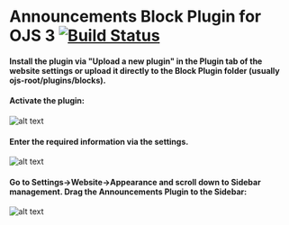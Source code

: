 # Announcements Block Plugin for OJS 3 [![Build Status](https://travis-ci.org/RBoelter/announcementsBlock.svg?branch=master)](https://travis-ci.org/RBoelter/announcementsBlock)


#### Install the plugin via "Upload a new plugin" in the Plugin tab of the website settings or upload it directly to the Block Plugin folder (usually ojs-root/plugins/blocks).

#### Activate the plugin:
![alt text](https://user-images.githubusercontent.com/7657717/59510188-5f429500-8eb3-11e9-91b5-8de734e96746.png)


#### Enter the required information via the settings.
![alt text](https://user-images.githubusercontent.com/7657717/59510190-5f429500-8eb3-11e9-95fe-dd085826c41f.png)


#### Go to Settings->Website->Appearance and scroll down to Sidebar management. Drag the Announcements Plugin to the Sidebar:
![alt text](https://user-images.githubusercontent.com/7657717/59510191-5f429500-8eb3-11e9-8767-e0f297d51e05.png)

